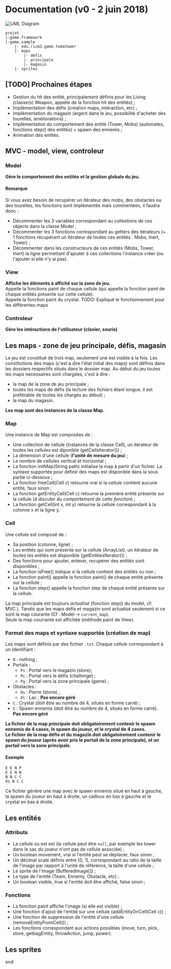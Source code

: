# Documentation (v0 - 2 juin 2018)

![UML Diagram](photo/uml.png)

```
projet
|-game.framework
|-game.sample
    |- edu.ricm3.game.tomatower
    |- maps
        |- defis  
        |- principale  
        |- magasin  
    |- sprites
```

## [TODO] Prochaines étapes
- Gestion du hit des entité, principalement définis pour les Living (classe(s) Weapon, appelle de la fonction hit des entités) ;
- Implémentation des défis (création maps, intéraction, etc) ;
- Implémentation du magasin (argent dans le jeu, possibilité d'acheter des tourelles, améliorations) ;
- Implémentation du comportement des entité (Tower, Mobs) (automates, fonctions step() des entités) + spawn des ennemis ;
- Animation des entités.


## MVC - model, view, controleur
### Model
**Gère le comportement des entités et la gestion globale du jeu.**

#### Remarque
Si vous avez besoin de recupérer un itérateur des mobs, des obstacles ou des tourelles, les fonctions sont implémentés mais commentées, il faudra donc :
- Décommenter les 3 variables correspondant au collestions de ces objects dans la classe Model ;
- Décommenter les 3 fonctions correspondant au getters des itérateurs (+ 1 fonctions récupérant un itérateur de toutes ces entités : Mobs, Inert, Tower) ;
- Décommenter dans les constructeurs de ces entités (Mobs, Tower, Inert) la ligne permettant d'ajouter à ces collections l'instance créer (ou l'ajouter si elle n'y ai pas).

### View
**Affiche les éléments à affiché sur la zone de jeu.**  
Appelle la fonctions paint de chaque cellule (qui appelle la fonction paint de chaque entités présente sur cette cellule).  
Appelle la fonction paint du crystal.
TODO: Expliqué le fonctionnement pour les différentes maps

### Controleur
**Gère les intéractions de l'utilisateur (clavier, souris)**  


## Les maps - zone de jeu principale, défis, magasin
Le jeu est constitué de trois map, seulement une est visible à la fois.
Les constitutions des maps (c'est à dire l'état initial des maps) sont définis dans les dossiers respectifs situés dans le dossier map.
Au début du jeu toutes les maps necessaires sont chargées, c'est à dire :
- la map de la zone de jeu principale ;
- toutes les maps de défis (la lecture des fichiers étant longue, il est préférable de toutes les chargés au début) ;
- la map du magasin.

**Les map sont des instances de la classe Map.**  
### Map
Une instance de Map est composées de :
- Une collection de cellule (instances de la classe Cell), un itérateur de toutes les cellules est diponible (getCellsIterator()) ;
- La dimension d'une cellule (**l'unité de mesure du jeu**) ;
- Le nombre de cellules vertical et horizontal ;
- La fonction initMap(String path) initialise la map à partir d'un fichier. La syntaxe supportée pour définir des maps est disponible dans la sous partie ci-dessous ;
- La fonction freeCell(Cell c) retourne vrai si la cellule contient aucune entité, faux sinon ;
- La fonction getEntityCell(Cell c) retourne la première entité présente sur la cellule (*à discuter du comportement de cette fonction*) ;
- La fonction getCell(int x, int y) retourne la cellule correspondant à la colonne x et la ligne y.

### Cell
Une cellule est composé de :
- Sa position (colonne, ligne) ;
- Les entités qui sont présente sur la cellule (ArrayList<Entity>), un itérateur de toutes les entités est disponible (getEntitiesIterator()) ;
- Des fonctions pour ajouter, enlever, recupérer des entités sont disponibles ;
- La fonction isFree() indique si la cellule contient des entités ou non ;
- La fonction paint() appelle la fonction paint() de chaque entité présente sur la cellule ;
- La fonction step() appelle la fonction step de chaque entité présente sur la cellule.

La map principale est toujours *actualisé* (fonction step() du model, cf: MVC.). Tandis que les maps défis et magazin sont actualisé seulement si ce sont la map courante (Cf : Model -> `current_map`).  
Seule la map courrante est affichée (méthode paint de View).

### Format des maps et syntaxe supportée (création de map)
Les maps sont définis par des fichier `.txt`. Chaque cellule correspondant à un identifiant :
- `N` : nothing ;
- Portals :
  - `Ps` : Portal vers le magazin (store);
  - `Pc` : Portal vers le défis (challenge) ;
  - `Pg` : Portal vers la zone principale (game) ;
- Obstacles :
  - `Os` : Pierre (stone) ;
  - `Ol` : Lac ; **Pas encore géré**
- `C` : Crystal (doit être au nombre de 4, situés en forme carré) ;
- `E` : Spawn ennemis (doit être au nombre de 4, situés en forme carré). **Pas encore géré**

**La fichier de la map principale doit obligatoirement contenir le spawn ennemis de 4 cases, le spawn du joueur, et le crystal de 4 cases.**  
**Le fichier de la map défis et du magazin doit obligatoirement contenir le spawn du joueur (après avoir pris le portail de la zone principale), et un portail vers la zone principale.**  

#### Exemple
```
E E N P
E E N N
N N C C
Os N C C
```
Ce fichier génère une map avec le spawn ennemis situé en haut à gauche, la spawn du joueur en haut à droite, un cailloux en bas à gauche et le crystal en bas à droite.  


## Les entités
### Attributs
- La cellule ou est est (la cellule peut être `null`, par exemple les tower dans le sac du joueur n'ont pas de cellule associée) ;
- Un boolean movement, vrai si l'entité peut se déplacer, faux sinon ;
- Un décimal scale définis entre [0, 1], correspondant au ratio de la taille de l'image par rapport à l'unité de référence, la taille d'une cellule ;
- Le sprite de l'image (BufferedImage[]) ;
- Le type de l'entité (Team, Ennemy, Obstacle, etc) ;
- Un boolean visible, true si l'entité doit être affiché, false sinon ;
### Fonctions
- La fonction paint affiche l'image (si elle est visible) ;
- Une fonction d'ajout de l'entité sur une cellule (addEntityOnCell(Cell c)) ;
- Une fonction de suppression de l'entité d'une cellule (removeEntityFromCell()) ;
- Les fonctions correspondant aux actions possibles (move, turn, pick, store, getbagEntity, throwAction, jump, power).



## Les sprites







end
